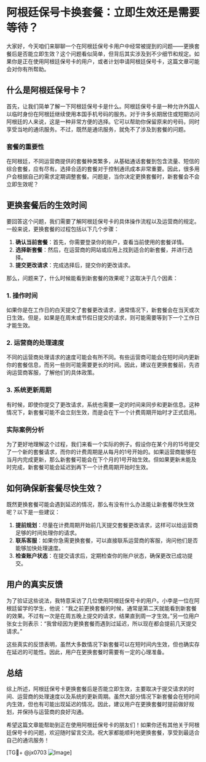 # 阿根廷保号卡换套餐：立即生效还是需要等待？

大家好，今天咱们来聊聊一个在阿根廷保号卡用户中经常被提到的问题——更换套餐后是否能立即生效？这个问题看似简单，但背后其实涉及到不少细节和规定。如果你是正在使用阿根廷保号卡的用户，或者计划申请阿根廷保号卡，这篇文章可能会对你有所帮助。

## 什么是阿根廷保号卡？

首先，让我们简单了解一下阿根廷保号卡是什么。阿根廷保号卡是一种允许外国人以临时身份在阿根廷继续使用本国手机号码的服务。对于许多长期居住或短期访问阿根廷的人来说，这是一种非常方便的选择。它可以帮助你保留原来的号码，同时享受当地的通讯服务。不过，既然是通讯服务，就免不了涉及到套餐的问题。

### 套餐的重要性

在阿根廷，不同运营商提供的套餐种类繁多，从基础通话套餐到包含流量、短信的综合套餐，应有尽有。选择合适的套餐对于控制通讯成本非常重要。因此，很多用户会根据自己的需求定期调整套餐。问题是，当你决定更换套餐时，新套餐会不会立即生效呢？

## 更换套餐后的生效时间

要回答这个问题，我们需要了解阿根廷保号卡的具体操作流程以及运营商的规定。一般来说，更换套餐的过程包括以下几个步骤：

1. **确认当前套餐**：首先，你需要登录你的账户，查看当前使用的套餐详情。
2. **选择新套餐**：然后，在运营商的网站或应用上找到适合的新套餐，并进行选择。
3. **提交更改请求**：完成选择后，提交你的更改请求。

那么，问题来了，什么时候能看到新套餐的效果呢？这取决于几个因素：

### 1. 操作时间
如果你是在工作日的白天提交了套餐更改请求，通常情况下，新套餐会在当天或次日生效。但是，如果是在周末或节假日提交的请求，则可能需要等到下一个工作日才能生效。

### 2. 运营商的处理速度
不同的运营商处理请求的速度可能会有所不同。有些运营商可能会在短时间内更新你的套餐信息，而另一些则可能需要更长的时间。因此，建议在更换套餐前，先咨询运营商客服，了解他们的具体政策。

### 3. 系统更新周期
有时候，即使你提交了更改请求，系统也需要一定的时间来同步和更新信息。这种情况下，新套餐可能不会立刻生效，而是会在下一个计费周期开始时才正式启用。

### 实际案例分析
为了更好地理解这个过程，我们来看一个实际的例子。假设你在某个月的15号提交了一个新的套餐请求，而你的计费周期是从每月的1号开始的。如果运营商能够在当月内完成更新，那么新套餐可能会在下个月的1号开始生效。但如果更新未能及时完成，新套餐可能会延迟到再下一个计费周期开始时生效。

## 如何确保新套餐尽快生效？

既然更换套餐可能会遇到延迟的情况，那么有没有什么办法能让新套餐尽快生效呢？以下是一些建议：

1. **提前规划**：尽量在计费周期开始前几天提交套餐更改请求，这样可以给运营商足够的时间处理你的请求。
2. **联系客服**：如果你急需更换套餐，可以直接联系运营商的客服，询问他们是否能够加快处理速度。
3. **检查账户状态**：在提交请求后，定期检查你的账户状态，确保更改已成功提交。

## 用户的真实反馈

为了验证这些说法，我特意采访了几位使用阿根廷保号卡的用户。小李是一位在阿根廷留学的学生，他说：“我之前更换套餐的时候，通常是第二天就能看到新套餐的效果。不过有一次是在周五晚上提交的请求，结果直到周一才生效。”另一位用户张女士则表示：“我曾经因为更换套餐而遇到过延迟，所以现在都会提前几天提交请求。”

这些真实的反馈表明，虽然大多数情况下新套餐可以在短时间内生效，但也确实存在延迟的可能性。因此，用户在更换套餐时需要有一定的心理准备。

## 总结

综上所述，阿根廷保号卡更换套餐后是否能立即生效，主要取决于提交请求的时间、运营商的处理速度以及系统的更新周期。虽然大部分情况下新套餐会在短时间内生效，但也有可能出现延迟的情况。因此，建议用户在更换套餐时提前做好规划，并保持与运营商的良好沟通。

希望这篇文章能帮助到正在使用阿根廷保号卡的朋友们！如果你还有其他关于阿根廷保号卡的问题，欢迎随时留言交流。祝大家都能顺利地更换套餐，享受到最适合自己的通讯服务！

[TG💪+ @jx0703 ![Image](https://github.com/user-attachments/assets/dbca1d08-cadb-493c-b0ec-ad6f7a83f270)]